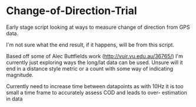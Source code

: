 # Change-of-Direction-Trial
Early stage script looking at ways to measure change of direction from GPS data. 

I'm not sure what the end result, if it happens, will be from this script. 

Based off some of Alec Buttfields work (http://vuir.vu.edu.au/36765/) I'm currently just exploring ways the long/lat data can be used. 
Unsure will it end in a distance style metric or a count with some way of indicating magnitude. 

Currently need to increase time between datapoints as with 10Hz it is too small a time frame to accurately assess COD and leads to over- estimation in data
